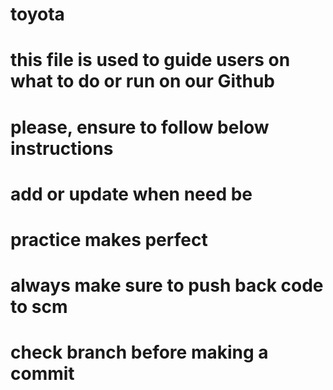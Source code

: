 # toyota
# this file is used to guide users on what to do or run on our Github
# please, ensure to follow below instructions
# add or update when need be
# practice makes perfect
# always make sure to push back code to scm
# check branch before making a commit

